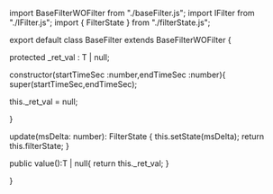 import BaseFilterWOFilter from "./baseFilter.js";
import IFilter from "./IFilter.js";
import { FilterState } from "./filterState.js";

export default class BaseFilter <T> extends BaseFilterWOFilter  {
    
protected  _ret_val : T | null;

constructor(startTimeSec :number,endTimeSec :number){
super(startTimeSec,endTimeSec);

this._ret_val = null;

}

update(msDelta: number): FilterState {
this.setState(msDelta);
return this.filterState;
}
 

public value():T | null{
return  this._ret_val;
}

}